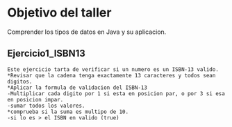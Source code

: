 # Objetivo del taller
Comprender los tipos de datos en Java y su aplicacion.

## Ejercicio1_ISBN13
    Este ejercicio tarta de verificar si un numero es un ISBN-13 valido.
    *Revisar que la cadena tenga exactamente 13 caracteres y todos sean digitos.
    *Aplicar la formula de validacion del ISBN-13
    -Multiplicar cada digito por 1 si esta en posicion par, o por 3 si esa en posicion impar.
    -sumar todos los valores.
    *comprueba si la suma es multipo de 10.
    -si lo es > el ISBN en valido (true)